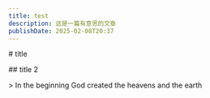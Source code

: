 ```yaml
---
title: test
description: 这是一篇有意思的文章
publishDate: 2025-02-08T20:37
---
```

\# title

\## title 2

\> In the beginning God created the heavens and the earth
